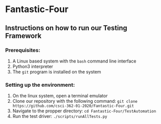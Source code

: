 # Fantastic-Four

## Instructions on how to run our Testing Framework

### Prerequisites:
1. A Linux based system with the `bash` command line interface
2. Python3 interpreter
3. The `git` program is installed on the system

### Setting up the environment:
1. On the linux system, open a terminal emulator
2. Clone our repository with the following command: `git clone https://github.com/csci-362-01-2020/Fantastic-Four.git`
3. Navigate to the propper directory: `cd Fantastic-Four/TestAutomation`
4. Run the test driver: `./scripts/runAllTests.py`
